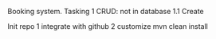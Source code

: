 Booking system.
Tasking
1 CRUD: not in database
1.1 Create 

Init repo
1 integrate with github
2 customize mvn clean install
